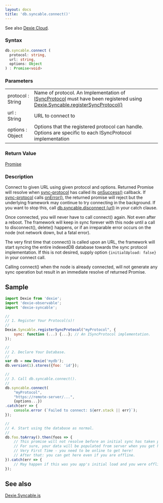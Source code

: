 ```yaml
---
layout: docs
title: 'db.syncable.connect()'
---
```

See also [Dexie Cloud](/cloud/).

### Syntax

```typescript
db.syncable.connect (
  protocol: string,
  url: string,
  options: Object
) : Promise<void>
```

### Parameters

<table>
<tr>
  <td>protocol : String</td>
  <td>
    Name of protocol. An Implementation of <a href="/docs/Syncable/Dexie.Syncable.ISyncProtocol">ISyncProtocol</a> must have been registered using <a href="/docs/Syncable/Dexie.Syncable.registerSyncProtocol()">Dexie.Syncable.registerSyncProtocol()</a>
  </td>
</tr>
<tr><td>url : String</td><td>URL to connect to</td></tr>
<tr><td>options : Object</td><td>Options that the registered protocol can handle. Options are specific to each ISyncProtocol implementation</td></tr>
</table>

### Return Value

[Promise](/docs/Promise/Promise)

### Description

Connect to given URL using given protocol and options. Returned Promise will resolve when [sync-protocol](/docs/Syncable/Dexie.Syncable.ISyncProtocol) has called its [onSuccess()](/docs/Syncable/Dexie.Syncable.ISyncProtocol#onsuccess--function-continuation) callback. If [sync-protocol](/docs/Syncable/Dexie.Syncable.ISyncProtocol) calls [onError()](/docs/Syncable/Dexie.Syncable.ISyncProtocol#onerror--error-again), the returned promise will reject but the underlying framework may continue to try connecting in the background. If you want to stop this, call [db.syncable.disconnect (url)](/docs/Syncable/db.syncable.disconnect()) in your catch clause.

Once connected, you will never have to call connect() again. Not even after a reboot. The framework will keep in sync forever with this node until a call to disconnect(), delete() happens, or if an irreparable error occurs on the node (not network down, but a fatal error).

The very first time that connect() is called upon an URL, the framework will start syncing the entire indexedDB database towards the sync protocol implementation. If this is not desired, supply option `{initialUpload: false}` in your connect call.

Calling connect() when the node is already connected, will not generate any sync operation but result in an immediate resolve of returned Promise.

## Sample

```javascript
import Dexie from 'dexie';
import 'dexie-observable';
import 'dexie-syncable';

//
// 1. Register Your Protocol(s)!
//
Dexie.Syncable.registerSyncProtocol("myProtocol", {
    sync: function (...) {...}; // An ISyncProtocol implementation.
});

//
// 2. Declare Your Database.
//
var db = new Dexie('mydb');
db.version(1).stores({foo: 'id'});

//
// 3. Call db.syncable.connect().
//
db.syncable.connect(
    "myProtocol",
    "https://remote-server/...",
    {options...})
.catch(err => {
    console.error (`Failed to connect: ${err.stack || err}`);
});

//
// 4. Start using the database as normal.
//
db.foo.toArray().then(foos => {
    // This promise will not resolve before an initial sync has taken place.
    // For sure, your data will be populated from server when you get here.
    // Very First Time - you need to be online to get here!
    // After that: you can get here even if you are offline.
}).catch(err => {
    // May happen if this was you app's initial load and you were offline.
});

```

## See also

[Dexie.Syncable.js](/docs/Syncable/Dexie.Syncable.js)

